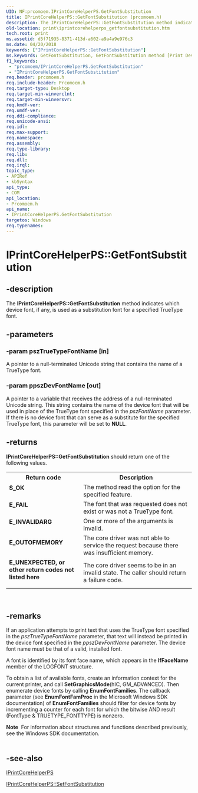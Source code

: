 ```yaml
---
UID: NF:prcomoem.IPrintCoreHelperPS.GetFontSubstitution
title: IPrintCoreHelperPS::GetFontSubstitution (prcomoem.h)
description: The IPrintCoreHelperPS::GetFontSubstitution method indicates which device font, if any, is used as a substitution font for a specified TrueType font.
old-location: print\iprintcorehelperps_getfontsubstitution.htm
tech.root: print
ms.assetid: d5f71935-8371-413d-a602-a9a4a9e976c3
ms.date: 04/20/2018
keywords: ["IPrintCoreHelperPS::GetFontSubstitution"]
ms.keywords: GetFontSubstitution, GetFontSubstitution method [Print Devices], GetFontSubstitution method [Print Devices],IPrintCoreHelperPS interface, IPrintCoreHelperPS interface [Print Devices],GetFontSubstitution method, IPrintCoreHelperPS.GetFontSubstitution, IPrintCoreHelperPS::GetFontSubstitution, prcomoem/IPrintCoreHelperPS::GetFontSubstitution, print.iprintcorehelperps_getfontsubstitution, print_unidrv-pscript_allplugins_624e3173-a8f8-4028-9cd4-b271e1e56430.xml
f1_keywords:
 - "prcomoem/IPrintCoreHelperPS.GetFontSubstitution"
 - "IPrintCoreHelperPS.GetFontSubstitution"
req.header: prcomoem.h
req.include-header: Prcomoem.h
req.target-type: Desktop
req.target-min-winverclnt: 
req.target-min-winversvr: 
req.kmdf-ver: 
req.umdf-ver: 
req.ddi-compliance: 
req.unicode-ansi: 
req.idl: 
req.max-support: 
req.namespace: 
req.assembly: 
req.type-library: 
req.lib: 
req.dll: 
req.irql: 
topic_type:
- APIRef
- kbSyntax
api_type:
- COM
api_location:
- Prcomoem.h
api_name:
- IPrintCoreHelperPS.GetFontSubstitution
targetos: Windows
req.typenames: 
---
```


# IPrintCoreHelperPS::GetFontSubstitution


## -description


The <b>IPrintCoreHelperPS::GetFontSubstitution</b> method indicates which device font, if any, is used as a substitution font for a specified TrueType font.


## -parameters




### -param pszTrueTypeFontName [in]

A pointer to a null-terminated Unicode string that contains the name of a TrueType font. 


### -param ppszDevFontName [out]

A pointer to a variable that receives the address of a null-terminated Unicode string. This string contains the name of the device font that will be used in place of the TrueType font specified in the <i>pszFontName</i> parameter. If there is no device font that can serve as a substitute for the specified TrueType font, this parameter will be set to <b>NULL</b>.


## -returns



<b>IPrintCoreHelperPS::GetFontSubstitution</b> should return one of the following values.

<table>
<tr>
<th>Return code</th>
<th>Description</th>
</tr>
<tr>
<td width="40%">
<dl>
<dt><b>S_OK</b></dt>
</dl>
</td>
<td width="60%">
The method read the option for the specified feature.

</td>
</tr>
<tr>
<td width="40%">
<dl>
<dt><b>E_FAIL</b></dt>
</dl>
</td>
<td width="60%">
The font that was requested does not exist or was not a TrueType font.

</td>
</tr>
<tr>
<td width="40%">
<dl>
<dt><b>E_INVALIDARG</b></dt>
</dl>
</td>
<td width="60%">
One or more of the arguments is invalid.

</td>
</tr>
<tr>
<td width="40%">
<dl>
<dt><b>E_OUTOFMEMORY</b></dt>
</dl>
</td>
<td width="60%">
The core driver was not able to service the request because there was insufficient memory.

</td>
</tr>
<tr>
<td width="40%">
<dl>
<dt><b>E_UNEXPECTED, or other return codes not listed here</b></dt>
</dl>
</td>
<td width="60%">
The core driver seems to be in an invalid state. The caller should return a failure code.

</td>
</tr>
</table>
 




## -remarks



If an application attempts to print text that uses the TrueType font specified in the <i>pszTrueTypeFontName</i> parameter, that text will instead be printed in the device font specified in the <i>ppszDevFontName</i> parameter. The device font name must be that of a valid, installed font.

A font is identified by its font face name, which appears in the <b>lfFaceName</b> member of the LOGFONT structure.

To obtain a list of available fonts, create an information context for the current printer, and call <b>SetGraphicsMode</b>(hIC, GM_ADVANCED). Then enumerate device fonts by calling <b>EnumFontFamilies</b>. The callback parameter (see <b>EnumFontFamProc</b> in the Microsoft Windows SDK documentation) of <b>EnumFontFamilies</b> should filter for device fonts by incrementing a counter for each font for which the bitwise AND result (FontType & TRUETYPE_FONTTYPE) is nonzero.

<div class="alert"><b>Note</b>  For information about structures and functions described previously, see the Windows SDK documentation.</div>
<div> </div>



## -see-also




<a href="https://docs.microsoft.com/windows-hardware/drivers/ddi/prcomoem/nn-prcomoem-iprintcorehelperps">IPrintCoreHelperPS</a>



<a href="https://docs.microsoft.com/windows-hardware/drivers/ddi/prcomoem/nf-prcomoem-iprintcorehelperps-setfontsubstitution">IPrintCoreHelperPS::SetFontSubstitution</a>
 

 

